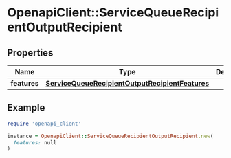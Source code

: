 # OpenapiClient::ServiceQueueRecipientOutputRecipient

## Properties

| Name | Type | Description | Notes |
| ---- | ---- | ----------- | ----- |
| **features** | [**ServiceQueueRecipientOutputRecipientFeatures**](ServiceQueueRecipientOutputRecipientFeatures.md) |  | [optional] |

## Example

```ruby
require 'openapi_client'

instance = OpenapiClient::ServiceQueueRecipientOutputRecipient.new(
  features: null
)
```

